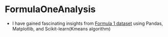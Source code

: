 # FormulaOneAnalysis

- I have gained fascinating insights from [Formula 1 dataset](https://www.kaggle.com/datasets/rohanrao/formula-1-world-championship-1950-2020) using Pandas, Matplotlib, and Scikit-learn(Kmeans algorithm) 

